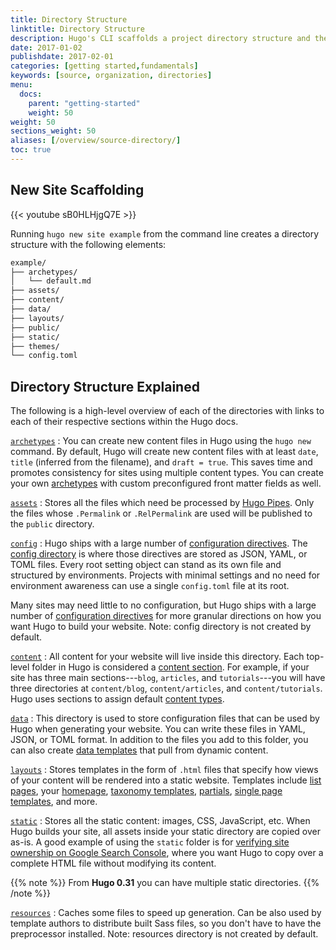 ```yaml
---
title: Directory Structure
linktitle: Directory Structure
description: Hugo's CLI scaffolds a project directory structure and then takes that single directory and uses it as the input to create a complete website.
date: 2017-01-02
publishdate: 2017-02-01
categories: [getting started,fundamentals]
keywords: [source, organization, directories]
menu:
  docs:
    parent: "getting-started"
    weight: 50
weight: 50
sections_weight: 50
aliases: [/overview/source-directory/]
toc: true
---
```


## New Site Scaffolding

{{< youtube sB0HLHjgQ7E >}}

Running `hugo new site example` from the command line creates a directory structure with the following elements:

```txt
example/
├── archetypes/
│   └── default.md
├── assets/
├── content/
├── data/
├── layouts/
├── public/
├── static/
├── themes/
└── config.toml
```

## Directory Structure Explained

The following is a high-level overview of each of the directories with links to each of their respective sections within the Hugo docs.

[`archetypes`](/content-management/archetypes/)
: You can create new content files in Hugo using the `hugo new` command.
By default, Hugo will create new content files with at least `date`, `title` (inferred from the filename), and `draft = true`. This saves time and promotes consistency for sites using multiple content types. You can create your own [archetypes] with custom preconfigured front matter fields as well.

[`assets`]
: Stores all the files which need be processed by [Hugo Pipes](/hugo-pipes/). Only the files whose `.Permalink` or `.RelPermalink` are used will be published to the `public` directory.

[`config`](/getting-started/configuration/)
: Hugo ships with a large number of [configuration directives].
The [config directory](/getting-started/configuration/#configuration-directory) is where those directives are stored as JSON, YAML, or TOML files. Every root setting object can stand as its own file and structured by environments.
Projects with minimal settings and no need for environment awareness can use a single `config.toml` file at its root.

Many sites may need little to no configuration, but Hugo ships with a large number of [configuration directives] for more granular directions on how you want Hugo to build your website. Note: config directory is not created by default.

[`content`]
: All content for your website will live inside this directory. Each top-level folder in Hugo is considered a [content section]. For example, if your site has three main sections---`blog`, `articles`, and `tutorials`---you will have three directories at `content/blog`, `content/articles`, and `content/tutorials`. Hugo uses sections to assign default [content types].

[`data`](/templates/data-templates/)
: This directory is used to store configuration files that can be
used by Hugo when generating your website. You can write these files in YAML, JSON, or TOML format. In addition to the files you add to this folder, you can also create [data templates] that pull from dynamic content.

[`layouts`]
: Stores templates in the form of `.html` files that specify how views of your content will be rendered into a static website. Templates include [list pages][lists], your [homepage], [taxonomy templates], [partials], [single page templates][singles], and more.

[`static`]
: Stores all the static content: images, CSS, JavaScript, etc. When Hugo builds your site, all assets inside your static directory are copied over as-is. A good example of using the `static` folder is for [verifying site ownership on Google Search Console][searchconsole], where you want Hugo to copy over a complete HTML file without modifying its content.

{{% note %}}
From **Hugo 0.31** you can have multiple static directories.
{{% /note %}}

[`resources`]
: Caches some files to speed up generation. Can be also used by template authors to distribute built Sass files, so you don't have to have the preprocessor installed. Note: resources directory is not created by default.

[archetypes]: /content-management/archetypes/
[`assets`]: /hugo-pipes/introduction#asset-directory/
[configuration directives]: /getting-started/configuration/#all-configuration-settings
[`content`]: /content-management/organization/
[content section]: /content-management/sections/
[content types]: /content-management/types/
[data templates]: /templates/data-templates/
[homepage]: /templates/homepage/
[`layouts`]: /templates/
[`static`]: /content-management/static-files/
[`resources`]: /getting-started/configuration/#configure-file-caches
[lists]: /templates/list/
[pagevars]: /variables/page/
[partials]: /templates/partials/
[searchconsole]: https://support.google.com/webmasters/answer/9008080#zippy=%2Chtml-file-upload
[singles]: /templates/single-page-templates/
[starters]: /tools/starter-kits/
[taxonomies]: /content-management/taxonomies/
[taxonomy templates]: /templates/taxonomy-templates/
[types]: /content-management/types/
